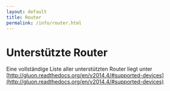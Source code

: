 ```yaml
---
layout: default
title: Router
permalink: /info/router.html
---
```


# Unterstützte Router
Eine vollständige Liste aller unterstützten Router liegt unter [http://gluon.readthedocs.org/en/v2014.4/#supported-devices](http://gluon.readthedocs.org/en/v2014.4/#supported-devices)